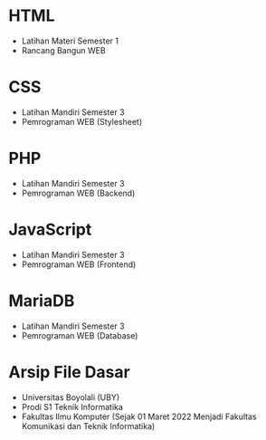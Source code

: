 # HTML
- Latihan Materi Semester 1
- Rancang Bangun WEB

# CSS
- Latihan Mandiri Semester 3
- Pemrograman WEB (Stylesheet)

# PHP
- Latihan Mandiri Semester 3
- Pemrograman WEB (Backend)

# JavaScript
- Latihan Mandiri Semester 3
- Pemrograman WEB (Frontend)

# MariaDB
- Latihan Mandiri Semester 3
- Pemrograman WEB (Database)

# Arsip File Dasar
- Universitas Boyolali (UBY)
- Prodi S1 Teknik Informatika
- Fakultas Ilmu Komputer (Sejak 01 Maret 2022 Menjadi Fakultas Komunikasi dan Teknik Informatika)
